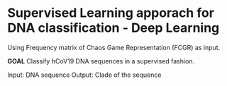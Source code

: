 # Supervised Learning apporach for DNA classification - Deep Learning
Using Frequency matrix of Chaos Game Representation (FCGR) as input.

**GOAL** Classify hCoV19 DNA sequences in a supervised fashion. 

Input: DNA sequence
Output: Clade of the sequence
